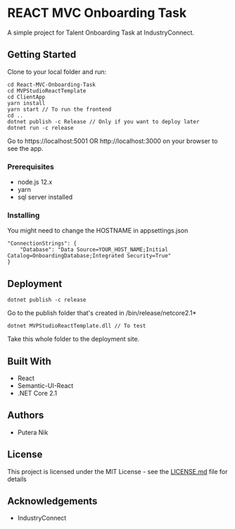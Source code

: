 # REACT MVC Onboarding Task

A simple project for Talent Onboarding Task at IndustryConnect. 

## Getting Started

Clone to your local folder and run: 
```
cd React-MVC-Onboarding-Task
cd MVPStudioReactTemplate
cd ClientApp
yarn install
yarn start // To run the frontend
cd ..
dotnet publish -c Release // Only if you want to deploy later
dotnet run -c release
```

Go to https://localhost:5001 OR http://localhost:3000 on your browser to see the app. 

### Prerequisites

* node.js 12.x
* yarn
* sql server installed

### Installing

You might need to change the HOSTNAME in appsettings.json
```
"ConnectionStrings": {
    "Database": "Data Source=YOUR_HOST_NAME;Initial Catalog=OnboardingDatabase;Integrated Security=True"
}
```

## Deployment

```
dotnet publish -c release
```
Go to the publish folder that's created in /bin/release/netcore2.1*
```
dotnet MVPStudioReactTemplate.dll // To test
```

Take this whole folder to the deployment site.

## Built With

* React
* Semantic-UI-React
* .NET Core 2.1

## Authors

* Putera Nik

## License

This project is licensed under the MIT License - see the [LICENSE.md](LICENSE.md) file for details

## Acknowledgements

* IndustryConnect